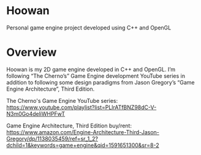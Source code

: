 # Hoowan
Personal game engine project developed using C++ and OpenGL

# Overview
Hoowan is my 2D game engine developed in C++ and OpenGL. I’m following “The Cherno’s” Game Engine development YouTube series in addition to following some design paradigms from Jason Gregory’s “Game Engine Architecture”, Third Edition.

The Cherno's Game Engine YouTube series: https://www.youtube.com/playlist?list=PLlrATfBNZ98dC-V-N3m0Go4deliWHPFwT

Game Engine Architecture, Third Edition buy/rent: https://www.amazon.com/Engine-Architecture-Third-Jason-Gregory/dp/1138035459/ref=sr_1_2?dchild=1&keywords=game+engine&qid=1591651300&sr=8-2
